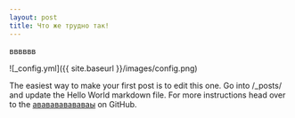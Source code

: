 ```yaml
---
layout: post
title: Что же трудно так!
---
```


вввввв


![_config.yml]({{ site.baseurl }}/images/config.png)

The easiest way to make your first post is to edit this one. Go into /_posts/ and update the Hello World markdown file. 
For more instructions head over to the [ававававававаы](https://uzundemir.github.io) on GitHub.
